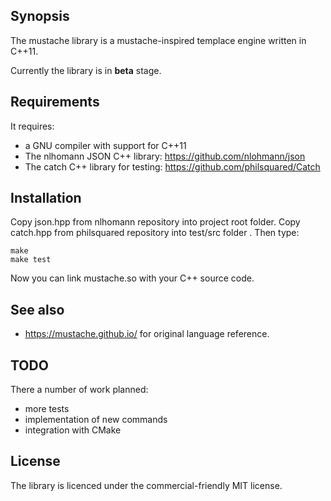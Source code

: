 ## Synopsis

The mustache library is a mustache-inspired templace engine written in C++11.

Currently the library is in __beta__ stage.

## Requirements

It requires:
* a GNU compiler with support for C++11
* The nlhomann JSON C++ library: https://github.com/nlohmann/json
* The catch C++ library for testing: https://github.com/philsquared/Catch

## Installation

Copy json.hpp from nlhomann repository into project root folder.
Copy catch.hpp from philsquared repository into test/src folder .
Then type:
```
make
make test
```

Now you can link mustache.so with your C++ source code.

## See also

* https://mustache.github.io/ for original language reference.

## TODO

There a number of work planned:
* more tests
* implementation of new commands
* integration with CMake

## License

The library is licenced under the commercial-friendly MIT license.
